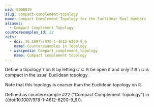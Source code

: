 ```yaml
---
uid: S000019
slug: compact-complement-topology
name: Compact Complement Topology for the Euclidean Real Numbers
aliases:
  - Compact Complement Topology
counterexamples_id: 22
refs:
  - doi: 10.1007\/978-1-4612-6290-9_6
    name: Counterexamples in Topology
  - wikipedia: Compact_complement_topology
    name: Compact complement topology
---
```

Define a topology $\tau$ on $\mathbb{R}$ by letting $U \subset \mathbb{R}$ be open if and only if $\mathbb{R} \setminus U$ is compact in the usual Euclidean topology.

Note that this topology is coarser than the Euclidean topology on $\mathbb{R}$.

Defined as counterexample #22 ("Compact Complement Topology")
in {{doi:10.1007\/978-1-4612-6290-9_6}}.

<!-- [[Proof of Topology]]
1) $U = \emptyset$ is open by definition. Now, allow $U = \mathbb{R}$. This implies $\mathbb{R} / \mathbb{R} = \emptyset$.

2) Let $A= \bigcup\limits^\infty_{i=1} U_i$ where $U_i \in \tau$. Note, $\mathbb{R} / A$ is bounded and closed. $\mathbb{R} / (\bigcup\limits^\infty_{i=1} U_i) = \bigcap\limits^\infty_{i=1} \mathbb{R}/U_i$. Since the compact sets are precisely the closed sets in this space, an arbitrary intersection of compact sets is compact, so each of these is compact by definition.

3) Let $A=\bigcap\limits_{i=1}^nU_i$ where $U_i \in \tau$. Note, $\mathbb{R} / A$ is bounded and closed. $\mathbb{R} / (\bigcap\limits^n_{i=1} U_i) = \bigcup\limits^\infty_{i=1} \mathbb{R}/U_i$. Each of these sets already has their limit points within them (closed). A finite union of compact sets is compact. -->
